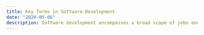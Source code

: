 ```yaml
---
title: Key Terms in Software Development
date: "2020-05-06"
description: Software development encompasses a broad scope of jobs and responsibilities, each with their own specific tech stack they use. This list hopes to catalogue and de-mystify some of the terms used in the industry.
---
```


